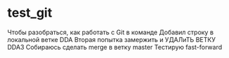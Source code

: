 # test_git
Чтобы разобраться, как работать с Git в команде
Добавил строку в локальной ветке DDA
Вторая попытка замержить и УДАЛиТЬ ВЕТКУ DDA3
Собираюсь сделать merge в ветку master
Тестирую fast-forward
